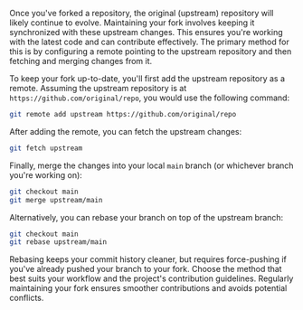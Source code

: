 Once you've forked a repository, the original (upstream) repository will likely continue to evolve. Maintaining your fork involves keeping it synchronized with these upstream changes. This ensures you're working with the latest code and can contribute effectively. The primary method for this is by configuring a remote pointing to the upstream repository and then fetching and merging changes from it.

To keep your fork up-to-date, you'll first add the upstream repository as a remote. Assuming the upstream repository is at `https://github.com/original/repo`, you would use the following command:

```bash
git remote add upstream https://github.com/original/repo
```

After adding the remote, you can fetch the upstream changes:

```bash
git fetch upstream
```

Finally, merge the changes into your local `main` branch (or whichever branch you're working on):

```bash
git checkout main
git merge upstream/main
```

Alternatively, you can rebase your branch on top of the upstream branch:

```bash
git checkout main
git rebase upstream/main
```

Rebasing keeps your commit history cleaner, but requires force-pushing if you've already pushed your branch to your fork. Choose the method that best suits your workflow and the project's contribution guidelines. Regularly maintaining your fork ensures smoother contributions and avoids potential conflicts.